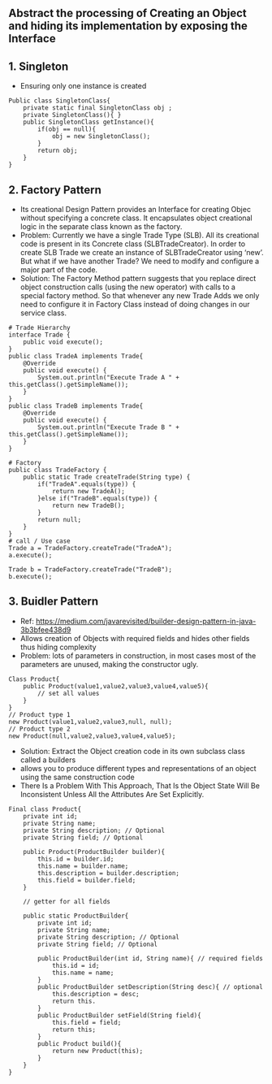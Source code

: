 ## Abstract the processing of Creating an Object and hiding its implementation by exposing the Interface

## 1. Singleton
- Ensuring only one instance is created
```
Public class SingletonClass{
	private static final SingletonClass obj ;
	private SingletonClass(){ }
	public SingletonClass getInstance(){
		if(obj == null){
			obj = new SingletonClass();
		}
		return obj;
	}
}
```

## 2. Factory Pattern
- Its creational Design Pattern provides an Interface for creating Objec without specifying a concrete class. It encapsulates object creational logic in the separate class known as the factory.
- Problem: Currently we have a single Trade Type (SLB). All its creational code is present in its Concrete class (SLBTradeCreator). In order to create SLB Trade we create an instance of SLBTradeCreator using ‘new’. But what if we have another Trade? We need to modify and configure a major part of the code.
- Solution: The Factory Method pattern suggests that you replace direct object construction calls (using the new operator) with calls to a special factory method. So that whenever any new Trade Adds we only need to configure it in Factory Class instead of doing changes in our service class.

```
# Trade Hierarchy 
interface Trade {
	public void execute();
}
public class TradeA implements Trade{
	@Override
	public void execute() {
		System.out.println("Execute Trade A " + this.getClass().getSimpleName());
	}
}
public class TradeB implements Trade{
	@Override
	public void execute() {
		System.out.println("Execute Trade B " + this.getClass().getSimpleName());
	}
}

# Factory
public class TradeFactory {
	public static Trade createTrade(String type) {
		if("TradeA".equals(type)) {
			return new TradeA();	
		}else if("TradeB".equals(type)) {
			return new TradeB();
		}
		return null;
	}
}
# call / Use case
Trade a = TradeFactory.createTrade("TradeA");
a.execute();
		
Trade b = TradeFactory.createTrade("TradeB");
b.execute();
```

## 3. Buidler Pattern
- Ref: https://medium.com/javarevisited/builder-design-pattern-in-java-3b3bfee438d9
- Allows creation of Objects with required fields and hides other fields thus hiding complexity 
- Problem: lots of parameters in construction, in most cases most of the parameters are unused, making the constructor ugly.
```
Class Product{
	public Product(value1,value2,value3,value4,value5){
		// set all values
	}
}
// Product type 1
new Product(value1,value2,value3,null, null);
// Product type 2
new Product(null,value2,value3,value4,value5);
```
- Solution: Extract the Object creation code in its own subclass class called a builders
- allows you to produce different types and representations of an object using the same construction code
- There Is a Problem With This Approach, That Is the Object State Will Be Inconsistent Unless All the Attributes Are Set Explicitly.

```
Final class Product{
	private int id;
	private String name;
	private String description; // Optional
	private String field; // Optional
	
	public Product(ProductBuilder builder){
		this.id = builder.id;
		this.name = builder.name;
		this.description = builder.description;
		this.field = builder.field;
	}	

	// getter for all fields

	public static ProductBuilder{
		private int id;
		private String name;
		private String description; // Optional
		private String field; // Optional

		public ProductBuilder(int id, String name){ // required fields
			this.id = id;
			this.name = name;
		}
		public ProductBuilder setDescription(String desc){ // optional
			this.description = desc;
			return this.
		}
		public ProductBuilder setField(String field){
			this.field = field;
			return this;
		}
		public Product build(){
			return new Product(this);
		}	
	}
}
```

